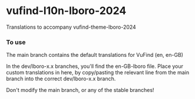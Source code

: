 # vufind-l10n-lboro-2024
Translations to accompany vufind-theme-lboro-2024

### To use
The main branch contains the default translations for VuFind (en, en-GB)

In the dev/lboro-x.x branches, you'll find the en-GB-lboro file. Place your custom translations in here, by copy/pasting the relevant line from the main branch into the correct dev/lboro-x.x branch.

Don't modify the main branch, or any of the stable branches!
